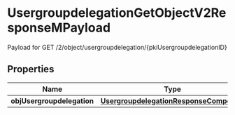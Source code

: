

# UsergroupdelegationGetObjectV2ResponseMPayload

Payload for GET /2/object/usergroupdelegation/{pkiUsergroupdelegationID}

## Properties

| Name | Type | Description | Notes |
|------------ | ------------- | ------------- | -------------|
|**objUsergroupdelegation** | [**UsergroupdelegationResponseCompound**](UsergroupdelegationResponseCompound.md) |  |  |



